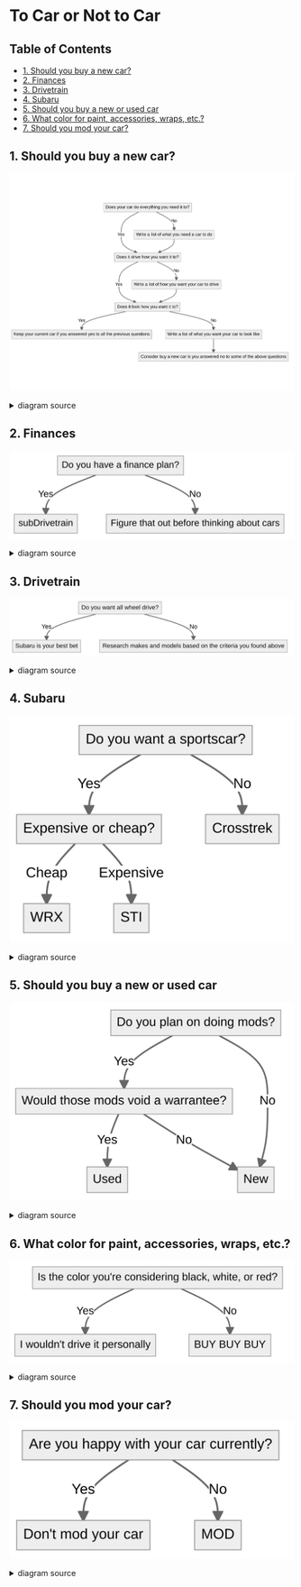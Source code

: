 # To Car or Not to Car

## Table of Contents
<!-- vim-markdown-toc GFM -->

* [1. Should you buy a new car?](#1-should-you-buy-a-new-car)
* [2. Finances](#2-finances)
* [3. Drivetrain](#3-drivetrain)
* [4. Subaru](#4-subaru)
* [5. Should you buy a new or used car](#5-should-you-buy-a-new-or-used-car)
* [6. What color for paint, accessories, wraps, etc.?](#6-what-color-for-paint-accessories-wraps-etc)
* [7. Should you mod your car?](#7-should-you-mod-your-car)

<!-- vim-markdown-toc -->

## 1. Should you buy a new car?
![Should you buy a new car?](1.png)
<details>
    <summary>diagram source</summary>
    The following code block renders the above diagram using <a href="https://mermaid-js.github.io/mermaid/#/">Mermaid</a>.

```mermaid
flowchart TB
carNeeds[Does your car do everything you need it to?]
    carNeeds-->|Yes| carDriving
    carNeeds-->|No| carNeedsResearch[Write a list of what you need a car to do] -->carDriving
carDriving[Does it drive how you want it to?]
    carDriving-->|Yes| carLooks
    carDriving-->|No| carDrivingResearch[Write a list of how you want your car to drive] -->carLooks
carLooks[Does it look how you want it to?]
    carLooks-->|Yes| keepCurrentCar[Keep your current car if you answered yes to all the previous questions]
    carLooks-->|No| carLooksResearch[Write a list of what you want your car to look like] -->considerNew
considerNew[Consider buy a new car is you answered no to some of the above questions]
```
</details>

## 2. Finances
![Finances](2.png)
<details>
    <summary>diagram source</summary>
    The following code block renders the above diagram using <a href="https://mermaid-js.github.io/mermaid/#/">Mermaid</a>.

```mermaid
flowchart TB
financePlan[Do you have a finance plan?]
    financePlan-->|Yes| subDrivetrain
    financePlan-->|No| noFinancePlan[Figure that out before thinking about cars]
```
</details>

## 3. Drivetrain
![Drivetrain](3.png)
<details>
    <summary>diagram source</summary>
    The following code block renders the above diagram using <a href="https://mermaid-js.github.io/mermaid/#/">Mermaid</a>.

```mermaid
flowchart TB
awd[Do you want all wheel drive?]
    awd -->|Yes| subaru[Subaru is your best bet]
    awd -->|No| noAwd[Research makes and models based on the criteria you found above]
```
</details>

## 4. Subaru
![Subaru](4.png)
<details>
    <summary>diagram source</summary>
    The following code block renders the above diagram using <a href="https://mermaid-js.github.io/mermaid/#/">Mermaid</a>.

```mermaid
flowchart TB
subaruSporty[Do you want a sportscar?]
    subaruSporty -->|Yes| subaruExpense[Expensive or cheap?]
        subaruExpense -->|Cheap| WRX
        subaruExpense -->|Expensive| STI
    subaruSporty -->|No| Crosstrek
```
</details>

## 5. Should you buy a new or used car
![New or used](5.png)
<details>
    <summary>diagram source</summary>
    The following code block renders the above diagram using <a href="https://mermaid-js.github.io/mermaid/#/">Mermaid</a>.

```mermaid
flowchart TB
willMod[Do you plan on doing mods?]
    willMod -->|Yes| voidWarrantee[Would those mods void a warrantee?]
        voidWarrantee -->|Yes| Used
        voidWarrantee -->|No| New
    willMod -->|No| New
```
</details>

## 6. What color for paint, accessories, wraps, etc.?
![Color](6.png)
<details>
    <summary>diagram source</summary>
    The following code block renders the above diagram using <a href="https://mermaid-js.github.io/mermaid/#/">Mermaid</a>.

```mermaid
flowchart TB
colorIsBoring[Is the color you're considering black, white, or red?]
    colorIsBoring -->|Yes| colorBoringAnswer[I wouldn't drive it personally]
    colorIsBoring -->|No| colorExcitingAnswer[BUY BUY BUY]
```
</details>

## 7. Should you mod your car?
![Mods](7.png)
<details>
    <summary>diagram source</summary>
    The following code block renders the above diagram using <a href="https://mermaid-js.github.io/mermaid/#/">Mermaid</a>.

```mermaid
flowchart TB
modHappy[Are you happy with your car currently?]
    modHappy-->|Yes| noMods[Don't mod your car]
    modHappy-->|No| MOD
```
</details>

